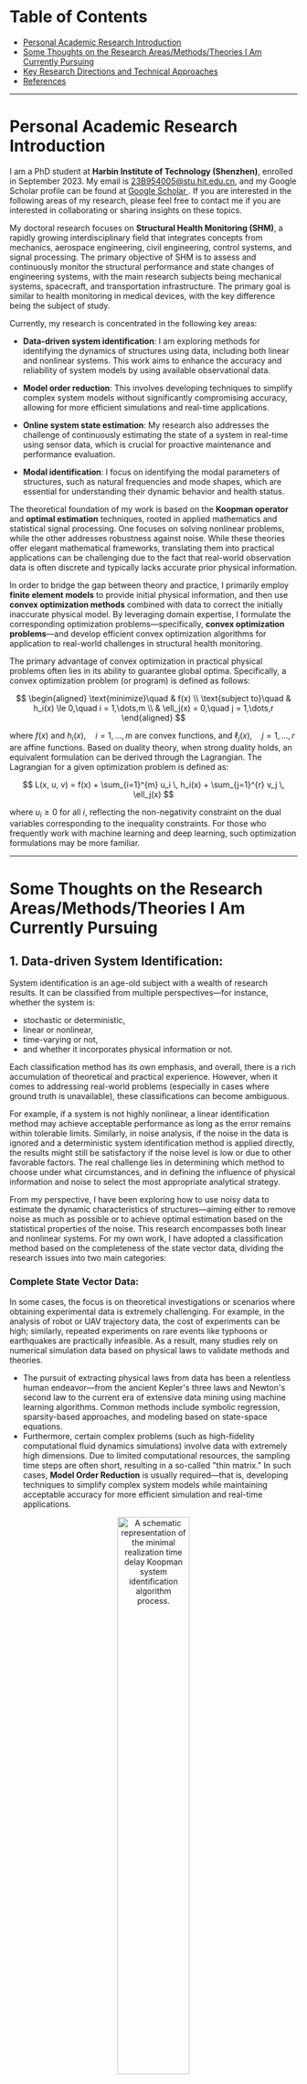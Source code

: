 # Table of Contents
* [Personal Academic Research Introduction](#personal-academic-research-introduction)
* [Some Thoughts on the Research Areas/Methods/Theories I Am Currently Pursuing](#some-thoughts-on-the-research-areasmethodstheories-i-am-currently-pursuing)
* [Key Research Directions and Technical Approaches](#key-research-directions-and-technical-approaches)
* [References](#References)

---

# Personal Academic Research Introduction

I am a PhD student at **Harbin Institute of Technology (Shenzhen)**, enrolled in September 2023. My email is 23B954005@stu.hit.edu.cn, and my Google Scholar profile can be found at [Google Scholar ](https://scholar.google.com.hk/citations?user=d9qEdQIAAAAJ&hl=zh-CN). If you are interested in the following areas of my research, please feel free to contact me if you are interested in collaborating or sharing insights on these topics.

My doctoral research focuses on **Structural Health Monitoring (SHM)**, a rapidly growing interdisciplinary field that integrates concepts from mechanics, aerospace engineering, civil engineering, control systems, and signal processing. The primary objective of SHM is to assess and continuously monitor the structural performance and state changes of engineering systems, with the main research subjects being mechanical systems, spacecraft, and transportation infrastructure. The primary goal is similar to health monitoring in medical devices, with the key difference being the subject of study.

Currently, my research is concentrated in the following key areas:

- **Data-driven system identification**: I am exploring methods for identifying the dynamics of structures using data, including both linear and nonlinear systems. This work aims to enhance the accuracy and reliability of system models by using available observational data.

- **Model order reduction**: This involves developing techniques to simplify complex system models without significantly compromising accuracy, allowing for more efficient simulations and real-time applications.

- **Online system state estimation**: My research also addresses the challenge of continuously estimating the state of a system in real-time using sensor data, which is crucial for proactive maintenance and performance evaluation.

- **Modal identification**: I focus on identifying the modal parameters of structures, such as natural frequencies and mode shapes, which are essential for understanding their dynamic behavior and health status.

The theoretical foundation of my work is based on the **Koopman operator** and **optimal estimation** techniques, rooted in applied mathematics and statistical signal processing. One focuses on solving nonlinear problems, while the other addresses robustness against noise. While these theories offer elegant mathematical frameworks, translating them into practical applications can be challenging due to the fact that real-world observation data is often discrete and typically lacks accurate prior physical information. 

In order to bridge the gap between theory and practice, I primarily employ **finite element models** to provide initial physical information, and then use **convex optimization methods** combined with data to correct the initially inaccurate physical model. By leveraging domain expertise, I formulate the corresponding optimization problems—specifically, **convex optimization problems**—and develop efficient convex optimization algorithms for application to real-world challenges in structural health monitoring.

The primary advantage of convex optimization in practical physical problems often lies in its ability to guarantee global optima. Specifically, a convex optimization problem (or program) is defined as follows:

$$
\begin{aligned}
\text{minimize}\quad & f(x) \\
\text{subject to}\quad & h_i(x) \le 0,\quad i = 1,\dots,m \\
& \ell_j(x) = 0,\quad j = 1,\dots,r
\end{aligned}
$$

where $f(x)$ and $h_i(x),\quad i=1,\dots,m$ are convex functions, and $\ell_j(x),\quad j=1,\dots,r$ are affine functions.
Based on duality theory, when strong duality holds, an equivalent formulation can be derived through the Lagrangian. The Lagrangian for a given optimization problem is defined as:

$$
L(x, u, v) = f(x) + \sum_{i=1}^{m} u_i \, h_i(x) + \sum_{j=1}^{r} v_j \, \ell_j(x)
$$

where $u_i \geq 0$ for all $i$, reflecting the non-negativity constraint on the dual variables corresponding to the inequality constraints. For those who frequently work with machine learning and deep learning, such optimization formulations may be more familiar.

---
# Some Thoughts on the Research Areas/Methods/Theories I Am Currently Pursuing

## 1. **Data-driven System Identification**:

System identification is an age-old subject with a wealth of research results. It can be classified from multiple perspectives—for instance, whether the system is:
- stochastic or deterministic,
- linear or nonlinear,
- time-varying or not,
- and whether it incorporates physical information or not.

Each classification method has its own emphasis, and overall, there is a rich accumulation of theoretical and practical experience. However, when it comes to addressing real-world problems (especially in cases where ground truth is unavailable), these classifications can become ambiguous.


For example, if a system is not highly nonlinear, a linear identification method may achieve acceptable performance as long as the error remains within tolerable limits. Similarly, in noise analysis, if the noise in the data is ignored and a deterministic system identification method is applied directly, the results might still be satisfactory if the noise level is low or due to other favorable factors. The real challenge lies in determining which method to choose under what circumstances, and in defining the influence of physical information and noise to select the most appropriate analytical strategy.  

From my perspective, I have been exploring how to use noisy data to estimate the dynamic characteristics of structures—aiming either to remove noise as much as possible or to achieve optimal estimation based on the statistical properties of the noise. This research encompasses both linear and nonlinear systems. For my own work, I have adopted a classification method based on the completeness of the state vector data, dividing the research issues into two main categories:

### **Complete State Vector Data**:  
  In some cases, the focus is on theoretical investigations or scenarios where obtaining experimental data is extremely challenging. For example, in the analysis of robot or UAV trajectory data, the cost of experiments can be high; similarly, repeated experiments on rare events like typhoons or earthquakes are practically infeasible. As a result, many studies rely on numerical simulation data based on physical laws to validate methods and theories.  
  - The pursuit of extracting physical laws from data has been a relentless human endeavor—from the ancient Kepler's three laws and Newton's second law to the current era of extensive data mining using machine learning algorithms. Common methods include symbolic regression, sparsity-based approaches, and modeling based on state-space equations.
  - Furthermore, certain complex problems (such as high-fidelity computational fluid dynamics simulations) involve data with extremely high dimensions. Due to limited computational resources, the sampling time steps are often short, resulting in a so-called "thin matrix." In such cases, **Model Order Reduction** is usually required—that is, developing techniques to simplify complex system models while maintaining acceptable accuracy for more efficient simulation and real-time applications.

<p align="center">
  <img src="data_driven_methods.png" alt="A schematic representation of the minimal realization time delay Koopman system identification algorithm process." width="50%" />
</p>


### **Sparse State Vector Data**:  
  For real-world physical systems, sensor placements are often limited and the cost of long-term maintenance is high, so only a subset of the system’s states can be sampled. Although the sampling interval may be very short, the total sampling duration can be very long, leading to a "fat matrix." Moreover, even when complete state vector data is available, researchers often prefer to work with only a portion of the data to improve computational efficiency or reduce storage costs, and then later use techniques such as compressed sensing to recover the complete dataset. This scenario overlaps with the issues encountered in **Model Order Reduction**.

  <p align="center">
  <img src="MRTK_algorithm.png" alt="A schematic representation of the minimal realization time delay Koopman system identification algorithm process." width="70%" />
</p>


For my research in structural health monitoring, complete monitoring data is usually unavailable, and we must rely on sparse measurement data to infer changes in the structure's state. This data sparsity poses a number of challenges and issues:
  - The primary challenge lies in accurately identifying the system's characteristics from sparse and potentially incomplete data. With a limited number of measurement points, the data may not fully reflect the overall state of the structure, potentially introducing latent variables (i.e., the full state vector). This makes it very difficult to directly infer the structural state characteristics from partial data. In such cases, it is necessary to design more efficient and robust algorithms that can fully exploit the physical information and statistical properties embedded in the limited data.
  - When the sampling data spans a very long time period, even though each time instance may have few measurements, the overall dataset can become extremely large, forming what is known as a "fat matrix." In such scenarios, in addition to addressing the issue of data sparsity, one must also contend with computational efficiency challenges arising from the large volume of data. In particular, to capture the dynamic changes of the system within each time segment, efficient online system identification is required, which demands real-time data processing.

  <p align="center">
  <img src="online_algorithm.png" alt="A schematic representation of the minimal realization time delay Koopman system identification algorithm process." width="70%" />
</p>

In summary, data-driven system identification—whether dealing with complete monitoring data or sparse sampling data—requires a combination of physical theory and statistical methods to design appropriate mathematical models, fully consider the impact of noise, and leverage modern optimization techniques and machine learning methods. My research is dedicated to tackling these fundamental scientific challenges, aiming to bridge the gap between theory and practice and to achieve more accurate and robust system identification results in real-world engineering applications.


## 2. **Optimal Estimation**

In practice, monitoring data is often contaminated by noise. To evaluate the statistical performance of estimators derived from such data, it is essential to model the noise. The estimation problem is mathematically formulated as determining parameters $\theta$ from a discrete dataset $\{x_0, x_1, \dots, x_N\}$, associated with a signal following a stochastic model $x \sim f(x, \theta)$

- **The Mathematical Estimation Problem** encompasses the challenge of inferring unknown parameters or system states from observational data.  
- **Digital computers** allow us to analyze sampled data, leading to the problem of estimating parameters from a discrete dataset.  
- **Parameter $\theta$** is deterministic in classical estimation and random in Bayesian estimation.

The aim is to find $\theta$ or construct an estimator $\hat{\theta}$ using the function $g$, expressed as:

$$
\hat{\theta} = g(x_0, x_1, \dots, x_N)
$$

Here, the function $g$ is designed to estimate the parameters $\theta$ from the data. Often, the main trick is finding the right mathematical formulation of your estimation problem:

- **Function**: $x \sim f(x, \theta)$ Identify the function that best represents the data or the system.

- **Metric**: $L(\theta, \hat{\theta})$ Choose a loss or cost function $L$ that quantifies the error or difference between the estimated parameters $\hat{\theta}$ and the true parameters $\theta$.

- **Constraints**: $R(\theta)$ Define any constraints $R$ that the parameters $\theta$ must satisfy. These could be physical constraints, regulatory requirements, or computational limitations.

Once the function, metric, and constraints are defined, the next step is to choose the best algorithms that exploit these definitions to solve the estimation problem effectively. 
Therefore, optimal estimation is a mathematical technique used to estimate the parameters, with the aim of achieving the most accurate estimation using available observation data, system models $f(x, \theta)$, metric $L(\theta, \hat{\theta})$, and constraints $R(\theta)$. 

The objective is to minimize the error quantified by the loss function, typically achieved through methods like least squares and Kalman filtering. Optimal estimation is widely used in dynamic systems for real-time state tracking and has broad applications in fields such as control systems, signal processing, and communications.
One commonly used loss function is the Mean Square Error (MSE), defined as:

$$
\text{MSE}_{\text{classical}}(\hat{\theta}) = E_x\Big[(\hat{\theta} - \theta)^2\Big] = \int (\hat{\theta} - \theta)^2  p(x)  dx,
$$

and

$$
\text{MSE}_{\text{Bayesian}}(\hat{\theta}) =  E\_{x,\theta}\Big[(\hat{\theta} - \theta)^2\Big]= \int (\hat{\theta} - \theta)^2 p(\theta,x)  d \theta dx
$$

The classical approach to MSE does not yield an optimal estimator since the true value of $\theta$ is unknown, making the calculation of the loss function impossible.
However, the Bayesian MSE provides a mechanism to obtain the optimal estimator through conditional expectation, taking into account prior knowledge and data.

$$
\hat{\theta} = E(\theta \mid x) = \int \theta \cdot p(\theta \mid x) \, d\theta.
$$

where

$$
p(\theta \mid x) = \frac{p(x \mid \theta) \, p(\theta)}{p(x)} = \frac{p(x \mid \theta) \, p(\theta)}{\int p(x \mid \theta) \, p(\theta) \, d\theta}.
$$

In recent years, however, this approach may have lost its prominence, largely due to the powerful nonlinear modeling capabilities of deep neural networks and the increasing computational support from companies like NVIDIA. Research focus has increasingly shifted toward deep learning. In such cases, analyzing the statistical performance of estimators becomes challenging. Nevertheless, I continue to analyze it through optimal estimation theory because, for certain applications, the well-established mathematical foundation of optimal estimation provides a robust framework for understanding and enhancing estimation accuracy.




---

# Key Research Directions and Technical Approaches

## 1. **System Identification Based on Stochastic Subspace Methods**
This approach originally stems from control theory, primarily relying on the orthogonality between the signal subspace and the noise subspace to eliminate noise and achieve high-precision system identification. By assuming the noise is white noise and that the system state vector and noise exhibit ergodic properties, this method guarantees convergence to the state-space equation estimate with completely removed noise when the monitoring data is infinite.

I apply this method to data-driven modeling of monitored structures, and it can also have broad applications in high-precision system modeling and signal processing. This approach enables the extraction of true system dynamics from noisy data, providing an effective solution for engineering problems that require precise identification and control.

## 2. **Nonlinear System Identification Based on Koopman Operator Theory**
This method relies on the Koopman operator theory, where the state vector of a dynamic system is mapped into a high-dimensional (and potentially infinite-dimensional) space, seeking a linear representation within that space. This approach is similar to Kernel methods, and I consider it an extension of classical linear state-space models. Since state-space equations can also be viewed as a method of mapping monitoring data into high-dimensional space, the entire process is linear, but the observation function of the Koopman operator can be arbitrary. Given its strong mathematical foundation, this method provides new ways to interpret the dynamic characteristics of systems and is well-suited for integration with control methods like Model Predictive Control (MPC).

I use it to solve some very complex system identification problems with highly nonlinear characteristics. It is highly effective in nonlinear system identification and is currently emerging as a popular and modern research topic. This method has proven highly effective for solving complex nonlinear systems that are difficult to address with traditional approaches. It provides a powerful tool for analyzing and controlling dynamic systems, with vast potential for real-world applications. Particularly in fields such as aerospace, robotics, and intelligent transportation, it holds great promise for advancing system identification and control strategies.


## 3. **Data-driven Model Order Reduction**  
Model order reduction is a popular research direction in fields such as computational fluid dynamics, especially in the context of high-dimensional fluid data generated from simulations. This technique effectively reduces computational load. However, for real-world sensor sampling systems, the ability to obtain high-dimensional data remains uncertain. Additionally, ensuring the generalization ability of data-driven reduction methods is still a major challenge, particularly under different boundary conditions and initial conditions.

In my research, I am focused on addressing how to apply data-driven reduction techniques in different physical environments and complex real-world conditions. This requires maintaining accuracy while adapting to various system settings. Therefore, a core issue in my research is developing effective data processing methods to reduce model complexity while ensuring the applicability and stability of the model.



## 4. **Online System State Tracking (Digital Twin Model)**  
Digital twin technology is one of the directions in my research that is closest to practical engineering applications. Structural health monitoring systems typically accumulate vast amounts of data, which contain important information about structural performance changes. Therefore, effectively extracting this potential structural performance information from the data is a key issue in my research. To achieve this, I primarily adopt **time-varying stochastic state-space models** rather than relying solely on deep learning. This approach helps better interpret the physical mechanisms behind the data, thereby improving the accuracy and reliability of the monitoring system. The completed work so far can be found here:

Structures are continuously subjected to the combined effects of external environments and loads over time, which inevitably leads to a gradual decline in their performance. The advantage of digital twin technology lies in its ability to integrate **time-varying stochastic state-space models** with real-time data, updating the structural state in real-time through simulation and feedback from the data, while predicting the future behavior of the structure. This method can effectively support decision-making in structural health monitoring, ensuring the safety and reliability of structures in complex environments.

<p align="center">
  <img src="system_modeling.png" alt="A schematic representation of the minimal realization time delay Koopman system identification algorithm process." width="60%" />
</p>

It is important to note that, under these specific conditions, we may not necessarily aim to obtain a nonlinear model, such as the Koopman operator model, which perfectly fits the data features, even though it provides some level of interpretability, let alone neural networks. The key challenge in this problem is tracking the changes in the system's state, so we need a time-varying model that can continuously express the underlying patterns of the current data. This allows researchers to infer whether the structure has changed compared to previous states and estimate the magnitude of those changes by observing model parameter variations. 

Another advantage of using time-varying linear models is that even if we can achieve a perfect linear expression with the Koopman operator, it might be very high-dimensional, leading to low computational efficiency and making it difficult to meet real-time requirements. However, if we adopt time-varying linear models in combination with adaptive updating algorithms, we might be able to deploy the system locally and achieve edge computing capabilities.

<p align="center">
  <img src="regression_models.png" alt="A schematic representation of the minimal realization time delay Koopman system identification algorithm process." width="60%" />
</p>





## 5. **Modal Identification (Koopman Modal Decomposition)**

Modal identification is an age-old topic; scholars have long studied how to perform modal analysis on linear structural dynamic systems to extract key information such as natural frequencies, mode shapes, and damping characteristics. This method is a core component of modern structural health monitoring, used to analyze and identify the dynamic behavior of structures under various loading conditions, thereby enabling a more accurate assessment of structural health. From a more modern and general perspective, this form of modal analysis in structural dynamics can be viewed as a special case of Koopman modal decomposition.

The Koopman modal decomposition method primarily targets the modal identification of nonlinear systems, making it applicable to a broader range of nonlinear dynamic systems, rather than being limited to linear structural dynamics. The most attractive aspect of the Koopman operator is its ability to map nonlinear systems into a high-dimensional space, where linear behavior is sought, allowing us to leverage the well-established theories of linear modal analysis.

Assuming we have obtained the Koopman operator of a dynamic system, all that is needed is to perform an eigendecomposition on this linear operator to extract the Koopman modal parameters. Although there are also some methods specifically designed for modal analysis—such as using sparsity to select dominant modes—I believe the primary challenge in modal analysis lies in constructing an accurate Koopman linear operator from data that may contain noise. Without a sufficiently accurate Koopman operator, it is hard to trust that algorithms applied to its eigendecomposition can yield precise Koopman frequencies and modes. Thus, this challenge overlaps with the difficulties encountered in system identification research.

Given these challenges, and considering its broad application prospects, elegant theoretical framework, and strong adaptability, the Koopman modal decomposition method is now a very promising research direction. Many outstanding researchers are actively working in this area. In the field of structural health monitoring, it can offer valuable insights, particularly in complex and dynamically changing loading environments, effectively aiding in the identification of structural changes and damage, and thereby providing reliable data for structural safety assessments.

---

# References

- **Online Physics-Informed Dynamic Mode Decomposition: Theory and Applications**  
  The code and other related information are available at the [paper](https://arxiv.org/abs/2412.03609) and [GitHub Link](https://github.com/Chen861368/Online-Physics-Informed-Dynamic-Mode-Decomposition/tree/Here%E2%80%99s-the-code-modified-according-to-the-reviewer%E2%80%99s-comments).

- **Adaptive Physics-Informed System Modeling for Online Structural Dynamic Simulation**  
  The code and other related information are available at the [paper](https://papers.ssrn.com/sol3/papers.cfm?abstract_id=5097818) and [GitHub Link](https://github.com/Chen861368/Adaptive-Physics-Informed-System-Modeling).

- **Minimal Realization Time-Delay Koopman Analysis for Nonlinear System Identification**  
  The code and other related information are available at the [paper](https://www.researchsquare.com/article/rs-6029043/v1) and [GitHub Link](https://github.com/Chen861368/Minimal-Realization-Time-Delay-Koopman-Analysis-for-Nonlinear-System-Identification).




